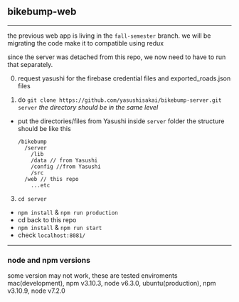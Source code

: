 ## bikebump-web
---
the previous web app is living in the ```fall-semester``` branch.
we will be migrating the code make it to compatible using redux

since the server was detached from this repo, we now need to
have to run that separately.

0. request yasushi for the firebase credential files and exported_roads.json files

1. do ```git clone https://github.com/yasushisakai/bikebump-server.git server``` 
*the directory should be in the same level*
- put the directories/files from Yasushi inside ```server``` folder
  the structure should be like this
  
  ```
  /bikebump
    /server
      /lib
      /data // from Yasushi
      /config //from Yasushi
      /src
    /web // this repo
      ...etc
  ```
  
3. ```cd server```
- ```npm install``` & ```npm run production```
- cd back to this repo
- ```npm install``` & ```npm run start```
- check ```localhost:8081/```

---

### node and npm versions
some version may not work, these are tested enviroments
mac(development), npm v3.10.3, node v6.3.0,
ubuntu(production), npm v3.10.9, node v7.2.0 
